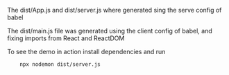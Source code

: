 The dist/App.js and dist/server.js where generated sing the serve config of babel

The dist/main.js file was generated using the client config of babel, and fixing imports from React and ReactDOM

To see the demo in action install dependencies and run 

```bash
    npx nodemon dist/server.js 
```